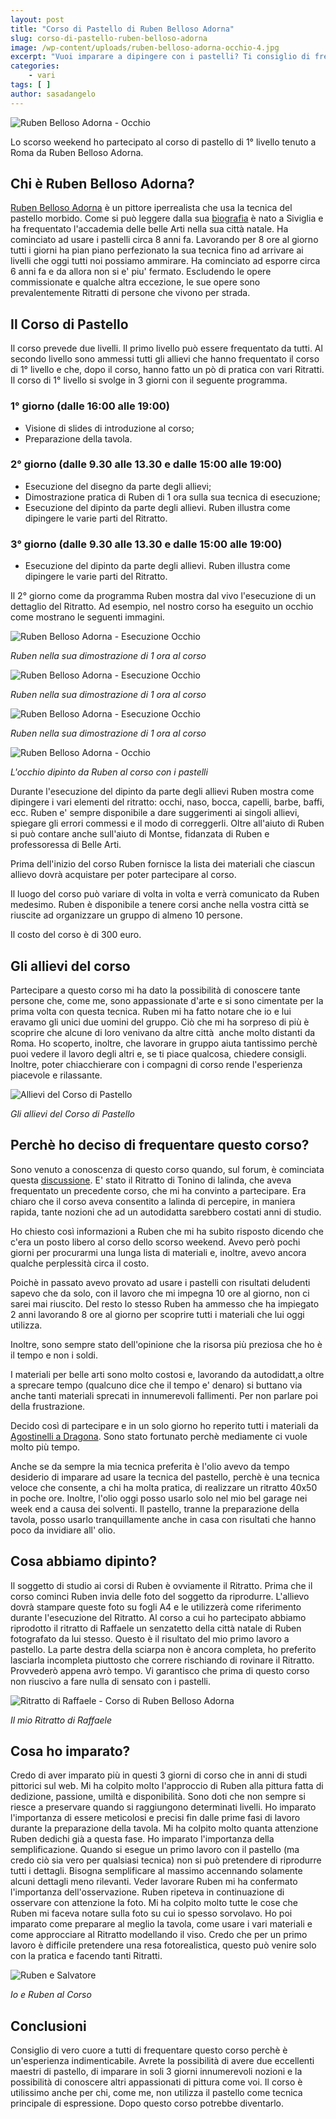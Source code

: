 ```yaml
---
layout: post
title: "Corso di Pastello di Ruben Belloso Adorna"
slug: corso-di-pastello-ruben-belloso-adorna
image: /wp-content/uploads/ruben-belloso-adorna-occhio-4.jpg
excerpt: "Vuoi imparare a dipingere con i pastelli? Ti consiglio di frequentare il corso di pastello di Ruben Belloso Adorna."
categories:
    - vari
tags: [ ]
author: sasadangelo
---
```


![Ruben Belloso Adorna - Occhio](/wp-content/uploads/ruben-belloso-adorna-occhio-4.jpg "Ruben Belloso Adorna - Occhio")

Lo scorso weekend ho partecipato al corso di pastello di 1° livello tenuto a Roma da Ruben Belloso Adorna.

## Chi è Ruben Belloso Adorna?

[Ruben Belloso Adorna](https://www.facebook.com/ruben.bellosoadorna) è un pittore iperrealista che usa la tecnica del pastello morbido. Come si può leggere dalla sua [biografia](https://www.facebook.com/ruben.bellosoadorna/info) è nato a Siviglia e ha frequentato l'accademia delle belle Arti nella sua città natale. Ha cominciato ad usare i pastelli circa 8 anni fa. Lavorando per 8 ore al giorno tutti i giorni ha pian piano perfezionato la sua tecnica fino ad arrivare ai livelli che oggi tutti noi possiamo ammirare. Ha cominciato ad esporre circa 6 anni fa e da allora non si e' piu' fermato. Escludendo le opere commissionate e qualche altra eccezione, le sue opere sono prevalentemente Ritratti di persone che vivono per strada.

## Il Corso di Pastello

Il corso prevede due livelli. Il primo livello può essere frequentato da tutti. Al secondo livello sono ammessi tutti gli allievi che hanno frequentato il corso di 1° livello e che, dopo il corso, hanno fatto un pò di pratica con vari Ritratti. Il corso di 1° livello si svolge in 3 giorni con il seguente programma.

### 1° giorno (dalle 16:00 alle 19:00)

- Visione di slides di introduzione al corso;
- Preparazione della tavola.

### 2° giorno (dalle 9.30 alle 13.30 e dalle 15:00 alle 19:00)

- Esecuzione del disegno da parte degli allievi;
- Dimostrazione pratica di Ruben di 1 ora sulla sua tecnica di esecuzione;
- Esecuzione del dipinto da parte degli allievi. Ruben illustra come dipingere le varie parti del Ritratto.

### 3° giorno (dalle 9.30 alle 13.30 e dalle 15:00 alle 19:00)

- Esecuzione del dipinto da parte degli allievi. Ruben illustra come dipingere le varie parti del Ritratto.

Il 2° giorno come da programma Ruben mostra dal vivo l'esecuzione di un dettaglio del Ritratto. Ad esempio, nel nostro corso ha eseguito un occhio come mostrano le seguenti immagini.

![Ruben Belloso Adorna - Esecuzione Occhio](/wp-content/uploads/ruben-belloso-adorna-occhio-1.jpg "Ruben Belloso Adorna - Esecuzione Occhio")

_Ruben nella sua dimostrazione di 1 ora al corso_

![Ruben Belloso Adorna - Esecuzione Occhio](/wp-content/uploads/ruben-belloso-adorna-occhio-2.jpg "Ruben Belloso Adorna - Esecuzione Occhio")

_Ruben nella sua dimostrazione di 1 ora al corso_

![Ruben Belloso Adorna - Esecuzione Occhio](/wp-content/uploads/ruben-belloso-adorna-occhio-3.jpg "Ruben Belloso Adorna - Esecuzione Occhio")

_Ruben nella sua dimostrazione di 1 ora al corso_

![Ruben Belloso Adorna - Occhio](/wp-content/uploads/ruben-belloso-adorna-occhio-4.jpg "Ruben Belloso Adorna - Occhio")

_L'occhio dipinto da Ruben al corso con i pastelli_

Durante l'esecuzione del dipinto da parte degli allievi Ruben mostra come dipingere i vari elementi del ritratto: occhi, naso, bocca, capelli, barbe, baffi, ecc. Ruben e' sempre disponibile a dare suggerimenti ai singoli allievi, spiegare gli errori commessi e il modo di correggerli. Oltre all'aiuto di Ruben si può contare anche sull'aiuto di Montse, fidanzata di Ruben e professoressa di Belle Arti.

Prima dell'inizio del corso Ruben fornisce la lista dei materiali che ciascun allievo dovrà acquistare per poter partecipare al corso.

Il luogo del corso può variare di volta in volta e verrà comunicato da Ruben medesimo. Ruben è disponibile a tenere corsi anche nella vostra città se riuscite ad organizzare un gruppo di almeno 10 persone.

Il costo del corso è di 300 euro.

## Gli allievi del corso

Partecipare a questo corso mi ha dato la possibilità di conoscere tante persone che, come me, sono appassionate d'arte e si sono cimentate per la prima volta con questa tecnica. Ruben mi ha fatto notare che io e lui eravamo gli unici due uomini del gruppo. Ciò che mi ha sorpreso di più è scoprire che alcune di loro venivano da altre città  anche molto distanti da Roma. Ho scoperto, inoltre, che lavorare in gruppo aiuta tantissimo perchè puoi vedere il lavoro degli altri e, se ti piace qualcosa, chiedere consigli. Inoltre, poter chiacchierare con i compagni di corso rende l'esperienza piacevole e rilassante.

![Allievi del Corso di Pastello](/wp-content/uploads/foto-gruppo-small.jpg "Allievi del Corso di Pastello")

_Gli allievi del Corso di Pastello_

## Perchè ho deciso di frequentare questo corso?

Sono venuto a conoscenza di questo corso quando, sul forum, è cominciata questa [discussione](http://forum.disegnoepittura.it/viewtopic.php?f=13&t=341). E' stato il Ritratto di Tonino di lalinda, che aveva frequentato un precedente corso, che mi ha convinto a partecipare. Era chiaro che il corso aveva consentito a lalinda di percepire, in maniera rapida, tante nozioni che ad un autodidatta sarebbero costati anni di studio.

Ho chiesto così informazioni a Ruben che mi ha subito risposto dicendo che c'era un posto libero al corso dello scorso weekend. Avevo però pochi giorni per procurarmi una lunga lista di materiali e, inoltre, avevo ancora qualche perplessità circa il costo.

Poichè in passato avevo provato ad usare i pastelli con risultati deludenti sapevo che da solo, con il lavoro che mi impegna 10 ore al giorno, non ci sarei mai riuscito. Del resto lo stesso Ruben ha ammesso che ha impiegato 2 anni lavorando 8 ore al giorno per scoprire tutti i materiali che lui oggi utilizza.

Inoltre, sono sempre stato dell'opinione che la risorsa più preziosa che ho è il tempo e non i soldi.

I materiali per belle arti sono molto costosi e, lavorando da autodidatt,a oltre a sprecare tempo (qualcuno dice che il tempo e' denaro) si buttano via anche tanti materiali sprecati in innumerevoli fallimenti. Per non parlare poi della frustrazione.

Decido così di partecipare e in un solo giorno ho reperito tutti i materiali da [Agostinelli a Dragona](https://www.agostinelliarte.com/). Sono stato fortunato perchè mediamente ci vuole molto più tempo.

Anche se da sempre la mia tecnica preferita è l'olio avevo da tempo desiderio di imparare ad usare la tecnica del pastello, perchè è una tecnica veloce che consente, a chi ha molta pratica, di realizzare un ritratto 40x50 in poche ore. Inoltre, l'olio oggi posso usarlo solo nel mio bel garage nei week end a causa dei solventi. Il pastello, tranne la preparazione della tavola, posso usarlo tranquillamente anche in casa con risultati che hanno poco da invidiare all' olio.

## Cosa abbiamo dipinto?

Il soggetto di studio ai corsi di Ruben è ovviamente il Ritratto. Prima che il corso cominci Ruben invia delle foto del soggetto da riprodurre. L'allievo dovrà stampare queste foto su fogli A4 e le utilizzerà come riferimento durante l'esecuzione del Ritratto. Al corso a cui ho partecipato abbiamo riprodotto il ritratto di Raffaele un senzatetto della città natale di Ruben fotografato da lui stesso. Questo è il risultato del mio primo lavoro a pastello. La parte destra della sciarpa non è ancora completa, ho preferito lasciarla incompleta piuttosto che correre rischiando di rovinare il Ritratto. Provvederò appena avrò tempo. Vi garantisco che prima di questo corso non riuscivo a fare nulla di sensato con i pastelli.

![Ritratto di Raffaele - Corso di Ruben Belloso Adorna](/wp-content/uploads/Ritratto-di-Raffaele.jpg "Ritratto di Raffaele - Corso di Ruben Belloso Adorna")

_Il mio Ritratto di Raffaele_

## Cosa ho imparato?

Credo di aver imparato più in questi 3 giorni di corso che in anni di studi pittorici sul web. Mi ha colpito molto l'approccio di Ruben alla pittura fatta di dedizione, passione, umiltà e disponibilità. Sono doti che non sempre si riesce a preservare quando si raggiungono determinati livelli. Ho imparato l'importanza di essere meticolosi e precisi fin dalle prime fasi di lavoro durante la preparazione della tavola. Mi ha colpito molto quanta attenzione Ruben dedichi già a questa fase. Ho imparato l'importanza della semplificazione. Quando si esegue un primo lavoro con il pastello (ma credo ciò sia vero per qualsiasi tecnica) non si può pretendere di riprodurre tutti i dettagli. Bisogna semplificare al massimo accennando solamente alcuni dettagli meno rilevanti. Veder lavorare Ruben mi ha confermato l'importanza dell'osservazione. Ruben ripeteva in continuazione di osservare con attenzione la foto. Mi ha colpito molto tutte le cose che Ruben mi faceva notare sulla foto su cui io spesso sorvolavo. Ho poi imparato come preparare al meglio la tavola, come usare i vari materiali e come approcciare al Ritratto modellando il viso. Credo che per un primo lavoro è difficile pretendere una resa fotorealistica, questo può venire solo con la pratica e facendo tanti Ritratti.

![Ruben e Salvatore](/wp-content/uploads/ruben-sasa.jpg "Ruben e Salvatore")

_Io e Ruben al Corso_

## Conclusioni

Consiglio di vero cuore a tutti di frequentare questo corso perchè è un'esperienza indimenticabile. Avrete la possibilità di avere due eccellenti maestri di pastello, di imparare in soli 3 giorni innumerevoli nozioni e la possibilità di conoscere altri appassionati di pittura come voi. Il corso è utilissimo anche per chi, come me, non utilizza il pastello come tecnica principale di espressione. Dopo questo corso potrebbe diventarlo.

